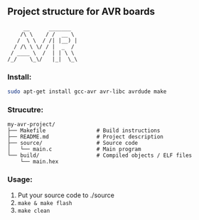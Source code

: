 ## Project structure for AVR boards
         __      _______  
        /\ \    / /  __ \ 
       /  \ \  / /| |__) |
      / /\ \ \/ / |  _  / 
     / ____ \  /  | | \ \ 
    /_/    \_\/   |_|  \_\
                                         

### Install:
```bash
sudo apt-get install gcc-avr avr-libc avrdude make
```

### Strucutre:
```
my-avr-project/
├── Makefile                # Build instructions
├── README.md               # Project description
├── source/                 # Source code
│   └── main.c              # Main program
└── build/                  # Compiled objects / ELF files
    └── main.hex            
```

### Usage:
1. Put your source code to ./source
2. ```make & make flash```
3. ```make clean```
